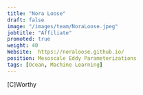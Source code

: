 ```yaml
---
title: "Nora Loose"
draft: false
image: "/images/team/NoraLoose.jpeg"
jobtitle: "Affiliate"
promoted: true
weight: 40
Website:  https://noraloose.github.io/
position: Mesoscale Eddy Parameterizations
tags: [Ocean, Machine Learning]
---
```



[C]Worthy 

